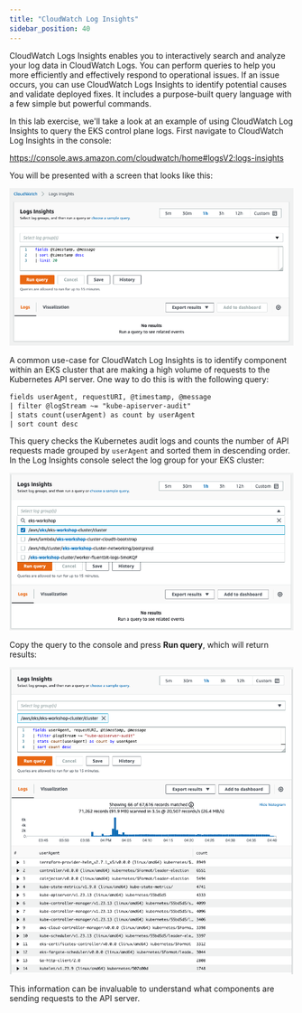 ```yaml
---
title: "CloudWatch Log Insights"
sidebar_position: 40
---
```


CloudWatch Logs Insights enables you to interactively search and analyze your log data in CloudWatch Logs. You can perform queries to help you more efficiently and effectively respond to operational issues. If an issue occurs, you can use CloudWatch Logs Insights to identify potential causes and validate deployed fixes. It includes a purpose-built query language with a few simple but powerful commands.

In this lab exercise, we'll take a look at an example of using CloudWatch Log Insights to query the EKS control plane logs. First navigate to CloudWatch Log Insights in the console:

https://console.aws.amazon.com/cloudwatch/home#logsV2:logs-insights

You will be presented with a screen that looks like this:

![log insights initial](./assets/log-insights-initial.png)

A common use-case for CloudWatch Log Insights is to identify component within an EKS cluster that are making a high volume of requests to the Kubernetes API server. One way to do this is with the following query:

```blank
fields userAgent, requestURI, @timestamp, @message
| filter @logStream ~= "kube-apiserver-audit"
| stats count(userAgent) as count by userAgent
| sort count desc
```

This query checks the Kubernetes audit logs and counts the number of API requests made grouped by `userAgent` and sorted them in descending order. In the Log Insights console select the log group for your EKS cluster:

![log insights group](./assets/log-insights-group.png)

Copy the query to the console and press **Run query**, which will return results:

![log insights query](./assets/log-insights-query.png)

This information can be invaluable to understand what components are sending requests to the API server.
